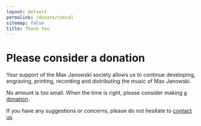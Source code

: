 ```yaml
---
layout: default
permalink: /donate/cancel
sitemap: false
title: Thank You
---
```


# Please consider a donation

Your support of the Max Janowski society allows us to continue developing, engraving, printing, recording and distributing the music of Max Janowski.  

No amount is too small.  When the time is right, please consider making [a donation](/donate).

If you have any suggestions or concerns, please do not hesitate to [contact us](/contact).
